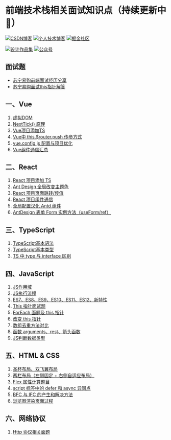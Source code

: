 # 前端技术栈相关面试知识点（持续更新中:running:）

<!-- ## 相关链接 -->
[![CSDN博客](https://img.shields.io/badge/CSDN博客-@情非得已小猿猿-orange)](https://blog.csdn.net/weixin_43924228)
[![个人技术博客](https://img.shields.io/badge/个人技术博客-@马超-green)](https://machao07.github.io)
[![掘金社区](https://img.shields.io/badge/掘金社区-@情非得已小猿猿-blue)](https://juejin.cn/user/1337486669527096)

[![设计作品集](https://img.shields.io/badge/设计作品集-@情非得已小猿猿-yellow)](https://machao07.zcool.com.cn)
[![公众号](https://img.shields.io/badge/公众号-@情非得已小猿猿-greentea)](https://machao07.github.io/img/official_account.jpg)


<!-- 1️⃣&nbsp;[CSDN](https://blog.csdn.net/weixin_43924228)&emsp;2️⃣&nbsp;[Machao's Blog](https://machao07.github.io/)&emsp;3️⃣&nbsp;[ZCOOL站酷](https://machao07.zcool.com.cn/) -->

## 面试题
- [苏宁易购前端面试经历分享](https://blog.csdn.net/weixin_43924228/article/details/90699272)
- [苏宁易购面试this指针解答](https://blog.csdn.net/weixin_43924228/article/details/90755267)

## 一、Vue
1. [虚拟DOM](https://github.com/machao07/interview-questions/issues/1)
2. [NextTick() 原理](https://blog.csdn.net/weixin_43924228/article/details/106548886)
3. [Vue项目添加TS](https://github.com/machao07/interview-questions/issues/7)
4. [Vue中 this.$router.push 传参方式](https://github.com/machao07/interview-questions/issues/22)
5. [vue.config.js 配置与项目优化](https://github.com/machao07/interview-questions/issues/24)
6. [Vue组件通信汇总](https://github.com/machao07/interview-questions/issues/25)

## 二、React
1. [React 项目添加 TS](https://github.com/machao07/interview-questions/issues/2)
2. [Ant Design 全局改变主题色](https://github.com/machao07/react-admin/issues/1)
3. [React 项目页面跳转/传值](https://github.com/machao07/react-admin/issues/3)
4. [React 项目组件通信](https://github.com/machao07/react-admin/issues/4)
5. [全局配置汉化 Antd 组件](https://github.com/machao07/react-admin/issues/2)
6. [AntDesign 表单 Form 实例方法（useForm/ref）](https://github.com/machao07/react-admin/issues/5)

## 三、TypeScript
1. [TypeScript基本语法](https://github.com/machao07/interview-questions/issues/3)
2. [TypeScript基本类型](https://github.com/machao07/interview-questions/issues/10)
3. [TS 中 type 与 interface 区别](https://github.com/machao07/interview-questions/issues/12)

## 四、JavaScript
1. [JS作用域](https://github.com/machao07/interview-questions/issues/20)
2. [JS执行流程](https://github.com/machao07/interview-questions/issues/21)
3. [ES7、ES8、ES9、ES10、ES11、ES12、新特性](https://github.com/machao07/interview-questions/issues/4)
4. [This 指针面试题](https://github.com/machao07/interview-questions/issues/9)
5. [ForEach 面题及 this 指针](https://github.com/machao07/interview-questions/issues/11)
6. [改变 this 指针](https://github.com/machao07/interview-questions/issues/18)
7. [数组去重方法对比](https://github.com/machao07/interview-questions/issues/13)
8. [函数 arguments、rest、箭头函数](https://github.com/machao07/interview-questions/issues/19)
9. [JS判断数据类型](https://github.com/machao07/interview-questions/issues/23)

## 五、HTML & CSS
1. [圣杯布局、双飞翼布局](https://github.com/machao07/interview-questions/issues/6)
2. [两栏布局（左侧固定 + 右侧自适应布局）](https://github.com/machao07/interview-questions/issues/17)
3. [Flex 属性计算题目](https://github.com/machao07/interview-questions/issues/5)
4. [script 标签中的 defer 和 async 异同点](https://github.com/machao07/interview-questions/issues/8)
5. [BFC 与 IFC 的产生和解决方法](https://github.com/machao07/interview-questions/issues/14)
6. [浏览器渲染页面过程](https://github.com/machao07/interview-questions/issues/16)

## 六、网络协议
1. [Http 协议相关面题](https://github.com/machao07/interview-questions/issues/15)


